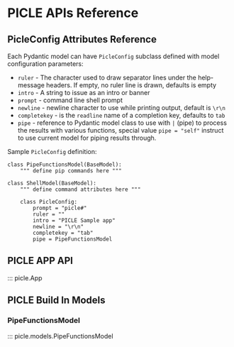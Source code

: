 # PICLE APIs Reference

## PicleConfig Attributes Reference

Each Pydantic model can have ``PicleConfig`` subclass defined
with model configuration parameters:

- ``ruler`` - The character used to draw separator lines under the help-message headers. If empty, no ruler line is drawn, defaults is empty
- ``intro`` - A string to issue as an intro or banner
- ``prompt`` - command line shell prompt
- ``newline`` - newline character to use while printing output, default is ``\r\n``
- ``completekey`` - is the ``readline`` name of a completion key, defaults to ``tab``
- ``pipe`` - reference to Pydantic model class to use with ``|`` (pipe) to process the 
	results with various functions, special value ``pipe = "self"`` instruct to use 
	current model for piping results through.

Sample ``PicleConfig`` definition:

```
class PipeFunctionsModel(BaseModel):
    """ define pip commands here """
	
class ShellModel(BaseModel):
    """ define command attributes here """
	
    class PicleConfig:
        prompt = "picle#"
        ruler = ""
        intro = "PICLE Sample app"
        newline = "\r\n"
        completekey = "tab"
		pipe = PipeFunctionsModel
```

## PICLE APP API

::: picle.App

## PICLE Build In Models

### PipeFunctionsModel

::: picle.models.PipeFunctionsModel
